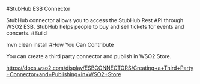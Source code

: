 #StubHub ESB Connector

StubHub connector allows you to access the StubHub Rest API through WSO2 ESB. StubHub helps people to buy and sell tickets for events and concerts.
#Build

mvn clean install
#How You Can Contribute

You can create a third party connector and publish in WSO2 Store.

https://docs.wso2.com/display/ESBCONNECTORS/Creating+a+Third+Party+Connector+and+Publishing+in+WSO2+Store
